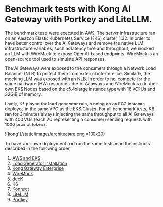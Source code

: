 # Benchmark tests with Kong AI Gateway with Portkey and LiteLLM.

The benchmark tests were executed in AWS. The server infrastructure ran on an Amazon Elastic Kubernetes Service (EKS) cluster, 1.32. In order to have  better control over the AI Gateways and remove the native LLM infrastructure variables, such as latency time and throughput, we mocked an LLM with WireMock to expose OpenAI-based endpoints. WireMock is an open-source tool used to simulate API responses.

The AI Gateways were exposed to the consumers through a Network Load Balancer (NLB) to protect them from external interference. Similarly, the mocking LLM was exposed with an NLB. In order to not compete for the same hardware (HW) resources, the AI Gateways and WireMock ran in their own EKS Nodes based on the c5.4xlarge instance type with 16 vCPUs and 32GiB of memory.

Lastly, K6 played the load generator role, running on an EC2 instance deployed in the same VPC as the EKS Cluster. For all benchmark tests, K6 ran for 3 minutes always injecting the same throughput to all AI Gateways with 400 VUs (each VU representing a consumer) sending requests with 1000 prompt tokens.




![kong](/static/images/architecture.png =100x20)


To have your own deployment and run the same tests read the instructs described in the following order:

1. [AWS and EKS](./1.%20AWS-EKS/aws-eks.md)
2. [Load Generator Installation](./2.%20Load%20Generator/load_generator.md)
3. [Kong Gateway Enterprise](./3.%20Kong%20Gateway%20Enterprise/kong_gateway_enterprise.md)
4. [WireMock](./4.%20WireMock/wiremock.md)
5. [decK](./5.%20decK/deck.md)
6. [K6](./6.%20K6/k6.md)
7. [Konnect](./7.%20Konnect/kong_gateway_enterprise.md)
8. [LiteLLM](./8.%20LiteLLM/litellm.md)
9. [Portkey](./9.%20Portkey/portkey.md)